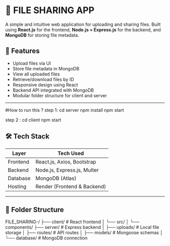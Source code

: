 # 📁 FILE SHARING APP

A simple and intuitive web application for uploading and sharing files. Built using **React.js** for the frontend, **Node.js + Express.js** for the backend, and **MongoDB** for storing file metadata.

## 🚀 Features

- Upload files via UI
- Store file metadata in MongoDB
- View all uploaded files
- Retrieve/download files by ID
- Responsive design using React
- Backend API integrated with MongoDB
- Modular folder structure for client and server

---
#How to run this ?
step 1:
cd server
npm install
npm start 

step 2 :
cd client 
npm start
## 🛠️ Tech Stack

| Layer     | Tech Used                 |
|-----------|---------------------------|
| Frontend  | React.js, Axios, Bootstrap |
| Backend   | Node.js, Express.js, Multer |
| Database  | MongoDB (Atlas)            |
| Hosting   | Render (Frontend & Backend) |

---

## 📂 Folder Structure



FILE_SHARING-/
├── client/ # React frontend
│ └── src/
│ └── components/
├── server/ # Express backend
│ ├── uploads/ # Local file storage
│ ├── routes/ # API routes
│ ├── models/ # Mongoose schemas
│ └── database/ # MongoDB connection






